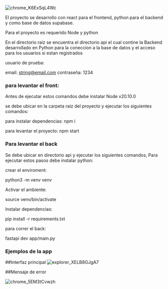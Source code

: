 ![chrome_K6ExSqL4Wc](https://github.com/JulianMendezw/to-do-app/assets/7661539/663d8b78-2ee5-4525-8999-162f71632ee5)

El proyecto se desarrollo con react para el frontend, python para el backend y como base de datos supabase.

Para el proyecto es requerido Node y python

En el directorio raiz se encuentra el directorio api el cual contine la Backend desarrollado en Python para la coneccion a la base de datos y el acceso para los usuarios si estan registrados

usuario de prueba:

email: string@email.com
contraseña: 1234

### para levantar el front:
Antes de ejecutar estos comandos debe instalar Node v20.10.0

se debe ubicar en la carpeta raiz del proyecto y ejecutar los siguientes comandos:


para instalar dependencias:
npm i

para levantar el proyecto:
npm start


### Para levantar el back

Se debe ubicar en directorio api y ejecutar los siguientes comandos,
Para ejecutar estos pasos debe instalar python:

crear el enviroment:

python3 -m venv venv

Activar el ambiente:

source venv/bin/activate

Instalar dependencias:

pip install -r requirements.txt

para correr el back:

fastapi dev app/main.py


### Ejemplos de la app

##Interfaz principal
![explorer_XELB8GJgA7](https://github.com/JulianMendezw/fundacion_app/assets/7661539/9b951768-606a-4206-8dbf-d14f38ed30da)


##Mensaje de error

![chrome_5EM3tCvwzh](https://github.com/JulianMendezw/fundacion_app/assets/7661539/445d55a5-4112-4d25-964e-566b1d94a29c)

